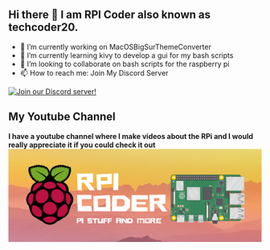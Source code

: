 ## Hi there 👋 I am RPI Coder also known as techcoder20.

- 🔭 I’m currently working on MacOSBigSurThemeConverter
- 🌱 I’m currently learning kivy to develop a gui for my bash scripts
- 👯 I’m looking to collaborate on bash scripts for the raspberry pi
- 📫 How to reach me: Join My Discord Server  
  
  
  
[![Join our Discord server!](https://invidget.switchblade.xyz/WKdBuBKhgm)](https://discord.gg/WKdBuBKhgm)

## My Youtube Channel
**I have a youtube channel where I make videos about the RPi and I would really appreciate it if you could check it out**  
[![Join our Discord server!](https://raw.githubusercontent.com/techcoder20/YoutubeThumbnails/main/YoutubeBanner.png)](https://youtube.com/c/rpicoder)

<!--
**techcoder20/techcoder20** is a ✨ _special_ ✨ repository because its `README.md` (this file) appears on your GitHub profile.

Here are some ideas to get you started:

- 🔭 I’m currently working on ...
- 🌱 I’m currently learning ...
- 👯 I’m looking to collaborate on ...
- 🤔 I’m looking for help with ...
- 💬 Ask me about ...
- 📫 How to reach me: ...
- 😄 Pronouns: ...
- ⚡ Fun fact: ...
-->
